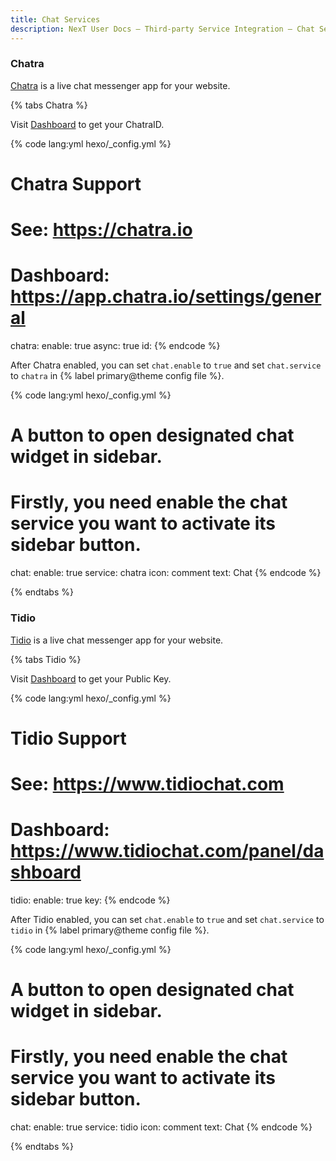 ```yaml
---
title: Chat Services
description: NexT User Docs – Third-party Service Integration – Chat Services
---
```


### Chatra

[Chatra](https://chatra.io) is a live chat messenger app for your website.

{% tabs Chatra %}
<!-- tab Enable Chatra → -->
Visit [Dashboard](https://app.chatra.io/settings/general) to get your ChatraID.

{% code lang:yml hexo/_config.yml %}
# Chatra Support
# See: https://chatra.io
# Dashboard: https://app.chatra.io/settings/general
chatra:
  enable: true
  async: true
  id: <ChatraID>
{% endcode %}

<!-- endtab -->

<!-- tab Activate sidebar button -->
After Chatra enabled, you can set `chat.enable` to `true` and set `chat.service` to `chatra` in {% label primary@theme config file %}.

{% code lang:yml hexo/_config.yml %}
# A button to open designated chat widget in sidebar.
# Firstly, you need enable the chat service you want to activate its sidebar button.
chat:
  enable: true
  service: chatra
  icon: comment
  text: Chat
{% endcode %}
<!-- endtab -->
{% endtabs %}

### Tidio

[Tidio](https://www.tidiochat.com/) is a live chat messenger app for your website.

{% tabs Tidio %}
<!-- tab Enable Tidio → -->
Visit [Dashboard](https://www.tidiochat.com/panel/dashboard) to get your Public Key.

{% code lang:yml hexo/_config.yml %}
# Tidio Support
# See: https://www.tidiochat.com
# Dashboard: https://www.tidiochat.com/panel/dashboard
tidio:
  enable: true
  key: <Publick Key>
{% endcode %}

<!-- endtab -->

<!-- tab Activate sidebar button -->
After Tidio enabled, you can set `chat.enable` to `true` and set `chat.service` to `tidio` in {% label primary@theme config file %}.

{% code lang:yml hexo/_config.yml %}
# A button to open designated chat widget in sidebar.
# Firstly, you need enable the chat service you want to activate its sidebar button.
chat:
  enable: true
  service: tidio
  icon: comment
  text: Chat
{% endcode %}
<!-- endtab -->
{% endtabs %}
